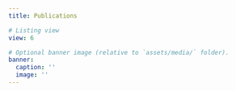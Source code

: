 ```yaml
---
title: Publications

# Listing view
view: 6

# Optional banner image (relative to `assets/media/` folder).
banner:
  caption: ''
  image: ''
---
```

